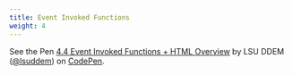```yaml
---
title: Event Invoked Functions
weight: 4
---
```


<p data-height="600" data-theme-id="33744" data-slug-hash="027b293df41326282d6577b5c4bbf652" data-default-tab="html,result" data-user="lsuddem" data-embed-version="2" data-pen-title="4.4 Event Invoked Functions + HTML Overview" data-editable="true" class="codepen">See the Pen <a href="https://codepen.io/lsuddem/pen/027b293df41326282d6577b5c4bbf652/">4.4 Event Invoked Functions + HTML Overview</a> by LSU DDEM (<a href="https://codepen.io/lsuddem">@lsuddem</a>) on <a href="https://codepen.io">CodePen</a>.</p>
<script async src="https://static.codepen.io/assets/embed/ei.js"></script>
